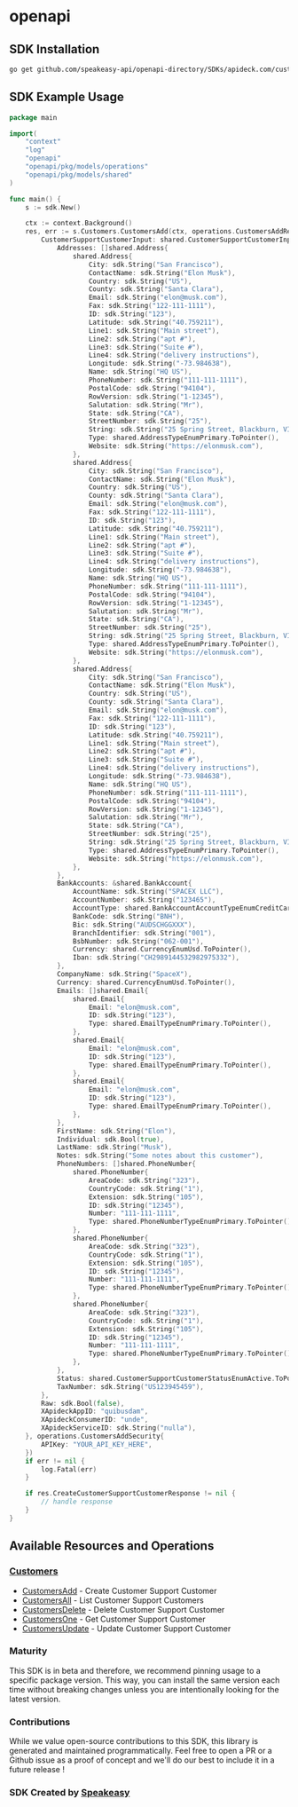 # openapi

<!-- Start SDK Installation -->
## SDK Installation

```bash
go get github.com/speakeasy-api/openapi-directory/SDKs/apideck.com/customer-support/9.3.1/go
```
<!-- End SDK Installation -->

## SDK Example Usage
<!-- Start SDK Example Usage -->
```go
package main

import(
	"context"
	"log"
	"openapi"
	"openapi/pkg/models/operations"
	"openapi/pkg/models/shared"
)

func main() {
    s := sdk.New()

    ctx := context.Background()
    res, err := s.Customers.CustomersAdd(ctx, operations.CustomersAddRequest{
        CustomerSupportCustomerInput: shared.CustomerSupportCustomerInput{
            Addresses: []shared.Address{
                shared.Address{
                    City: sdk.String("San Francisco"),
                    ContactName: sdk.String("Elon Musk"),
                    Country: sdk.String("US"),
                    County: sdk.String("Santa Clara"),
                    Email: sdk.String("elon@musk.com"),
                    Fax: sdk.String("122-111-1111"),
                    ID: sdk.String("123"),
                    Latitude: sdk.String("40.759211"),
                    Line1: sdk.String("Main street"),
                    Line2: sdk.String("apt #"),
                    Line3: sdk.String("Suite #"),
                    Line4: sdk.String("delivery instructions"),
                    Longitude: sdk.String("-73.984638"),
                    Name: sdk.String("HQ US"),
                    PhoneNumber: sdk.String("111-111-1111"),
                    PostalCode: sdk.String("94104"),
                    RowVersion: sdk.String("1-12345"),
                    Salutation: sdk.String("Mr"),
                    State: sdk.String("CA"),
                    StreetNumber: sdk.String("25"),
                    String: sdk.String("25 Spring Street, Blackburn, VIC 3130"),
                    Type: shared.AddressTypeEnumPrimary.ToPointer(),
                    Website: sdk.String("https://elonmusk.com"),
                },
                shared.Address{
                    City: sdk.String("San Francisco"),
                    ContactName: sdk.String("Elon Musk"),
                    Country: sdk.String("US"),
                    County: sdk.String("Santa Clara"),
                    Email: sdk.String("elon@musk.com"),
                    Fax: sdk.String("122-111-1111"),
                    ID: sdk.String("123"),
                    Latitude: sdk.String("40.759211"),
                    Line1: sdk.String("Main street"),
                    Line2: sdk.String("apt #"),
                    Line3: sdk.String("Suite #"),
                    Line4: sdk.String("delivery instructions"),
                    Longitude: sdk.String("-73.984638"),
                    Name: sdk.String("HQ US"),
                    PhoneNumber: sdk.String("111-111-1111"),
                    PostalCode: sdk.String("94104"),
                    RowVersion: sdk.String("1-12345"),
                    Salutation: sdk.String("Mr"),
                    State: sdk.String("CA"),
                    StreetNumber: sdk.String("25"),
                    String: sdk.String("25 Spring Street, Blackburn, VIC 3130"),
                    Type: shared.AddressTypeEnumPrimary.ToPointer(),
                    Website: sdk.String("https://elonmusk.com"),
                },
                shared.Address{
                    City: sdk.String("San Francisco"),
                    ContactName: sdk.String("Elon Musk"),
                    Country: sdk.String("US"),
                    County: sdk.String("Santa Clara"),
                    Email: sdk.String("elon@musk.com"),
                    Fax: sdk.String("122-111-1111"),
                    ID: sdk.String("123"),
                    Latitude: sdk.String("40.759211"),
                    Line1: sdk.String("Main street"),
                    Line2: sdk.String("apt #"),
                    Line3: sdk.String("Suite #"),
                    Line4: sdk.String("delivery instructions"),
                    Longitude: sdk.String("-73.984638"),
                    Name: sdk.String("HQ US"),
                    PhoneNumber: sdk.String("111-111-1111"),
                    PostalCode: sdk.String("94104"),
                    RowVersion: sdk.String("1-12345"),
                    Salutation: sdk.String("Mr"),
                    State: sdk.String("CA"),
                    StreetNumber: sdk.String("25"),
                    String: sdk.String("25 Spring Street, Blackburn, VIC 3130"),
                    Type: shared.AddressTypeEnumPrimary.ToPointer(),
                    Website: sdk.String("https://elonmusk.com"),
                },
            },
            BankAccounts: &shared.BankAccount{
                AccountName: sdk.String("SPACEX LLC"),
                AccountNumber: sdk.String("123465"),
                AccountType: shared.BankAccountAccountTypeEnumCreditCard.ToPointer(),
                BankCode: sdk.String("BNH"),
                Bic: sdk.String("AUDSCHGGXXX"),
                BranchIdentifier: sdk.String("001"),
                BsbNumber: sdk.String("062-001"),
                Currency: shared.CurrencyEnumUsd.ToPointer(),
                Iban: sdk.String("CH2989144532982975332"),
            },
            CompanyName: sdk.String("SpaceX"),
            Currency: shared.CurrencyEnumUsd.ToPointer(),
            Emails: []shared.Email{
                shared.Email{
                    Email: "elon@musk.com",
                    ID: sdk.String("123"),
                    Type: shared.EmailTypeEnumPrimary.ToPointer(),
                },
                shared.Email{
                    Email: "elon@musk.com",
                    ID: sdk.String("123"),
                    Type: shared.EmailTypeEnumPrimary.ToPointer(),
                },
                shared.Email{
                    Email: "elon@musk.com",
                    ID: sdk.String("123"),
                    Type: shared.EmailTypeEnumPrimary.ToPointer(),
                },
            },
            FirstName: sdk.String("Elon"),
            Individual: sdk.Bool(true),
            LastName: sdk.String("Musk"),
            Notes: sdk.String("Some notes about this customer"),
            PhoneNumbers: []shared.PhoneNumber{
                shared.PhoneNumber{
                    AreaCode: sdk.String("323"),
                    CountryCode: sdk.String("1"),
                    Extension: sdk.String("105"),
                    ID: sdk.String("12345"),
                    Number: "111-111-1111",
                    Type: shared.PhoneNumberTypeEnumPrimary.ToPointer(),
                },
                shared.PhoneNumber{
                    AreaCode: sdk.String("323"),
                    CountryCode: sdk.String("1"),
                    Extension: sdk.String("105"),
                    ID: sdk.String("12345"),
                    Number: "111-111-1111",
                    Type: shared.PhoneNumberTypeEnumPrimary.ToPointer(),
                },
                shared.PhoneNumber{
                    AreaCode: sdk.String("323"),
                    CountryCode: sdk.String("1"),
                    Extension: sdk.String("105"),
                    ID: sdk.String("12345"),
                    Number: "111-111-1111",
                    Type: shared.PhoneNumberTypeEnumPrimary.ToPointer(),
                },
            },
            Status: shared.CustomerSupportCustomerStatusEnumActive.ToPointer(),
            TaxNumber: sdk.String("US123945459"),
        },
        Raw: sdk.Bool(false),
        XApideckAppID: "quibusdam",
        XApideckConsumerID: "unde",
        XApideckServiceID: sdk.String("nulla"),
    }, operations.CustomersAddSecurity{
        APIKey: "YOUR_API_KEY_HERE",
    })
    if err != nil {
        log.Fatal(err)
    }

    if res.CreateCustomerSupportCustomerResponse != nil {
        // handle response
    }
}
```
<!-- End SDK Example Usage -->

<!-- Start SDK Available Operations -->
## Available Resources and Operations


### [Customers](docs/customers/README.md)

* [CustomersAdd](docs/customers/README.md#customersadd) - Create Customer Support Customer
* [CustomersAll](docs/customers/README.md#customersall) - List Customer Support Customers
* [CustomersDelete](docs/customers/README.md#customersdelete) - Delete Customer Support Customer
* [CustomersOne](docs/customers/README.md#customersone) - Get Customer Support Customer
* [CustomersUpdate](docs/customers/README.md#customersupdate) - Update Customer Support Customer
<!-- End SDK Available Operations -->

### Maturity

This SDK is in beta and therefore, we recommend pinning usage to a specific package version.
This way, you can install the same version each time without breaking changes unless you are intentionally
looking for the latest version.

### Contributions

While we value open-source contributions to this SDK, this library is generated and maintained programmatically.
Feel free to open a PR or a Github issue as a proof of concept and we'll do our best to include it in a future release !

### SDK Created by [Speakeasy](https://docs.speakeasyapi.dev/docs/using-speakeasy/client-sdks)
